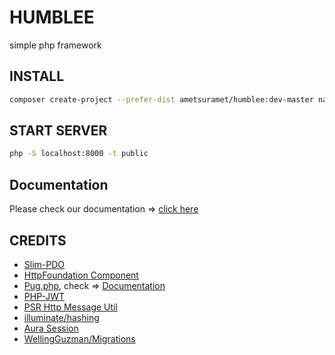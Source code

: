 # HUMBLEE
simple php framework

## INSTALL

```bash
composer create-project --prefer-dist ametsuramet/humblee:dev-master name_project
```

## START SERVER
```bash
php -S localhost:8000 -t public
```

## Documentation 
Please check our documentation => [click here](https://github.com/ametsuramet/humblee/wiki)

## CREDITS
* [Slim-PDO](https://github.com/FaaPz/Slim-PDO)
* [HttpFoundation Component](https://github.com/symfony/http-foundation)
* [Pug.php](https://github.com/pug-php/pug), check => [Documentation](https://pugjs.org/api/getting-started.html)
* [PHP-JWT](https://github.com/firebase/php-jwt)
* [PSR Http Message Util](https://github.com/php-fig/http-message-util)
* [illuminate/hashing](https://github.com/illuminate/hashing)
* [Aura Session](https://github.com/auraphp/Aura.Session)
* [WellingGuzman/Migrations](https://github.com/WellingGuzman/Migrations)